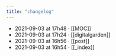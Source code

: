 ```yaml
---
title: "changelog"
---
```

- 2021-09-03 at 17h48 · [[MOC]]
- 2021-09-03 at 17h24 · [[digitalgarden]]
- 2021-09-03 at 16h56 · [[post]]
- 2021-09-03 at 16h54 · [[_index]]
